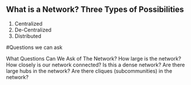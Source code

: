 ## What is a Network?  Three Types of Possibilities  

1. Centralized
2. De-Centralized
3. Distributed

#Questions we can ask

What Questions Can We Ask of The Network?
How large is the network?
How closely is our network connected?
Is this a dense network?
Are there large hubs in the network?
Are there cliques (subcommunities) in the network?
